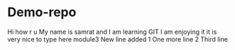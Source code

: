 # Demo-repo

Hi how r u
My name is samrat and I am learning GIT
I am enjoying it
it is very nice to type here
module3
New line added 1
One more line 2
Third line
